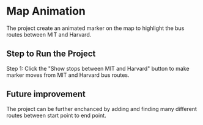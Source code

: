 # Map Animation

The project create an animated marker on the map to highlight the bus routes between MIT and Harvard.

## Step to Run the Project

Step 1: Click the "Show stops between MIT and Harvard" button to make marker moves from 
MIT and Harvard bus routes.
         
## Future improvement

The project can be further enchanced by adding and finding many different routes between start point 
to end point.
